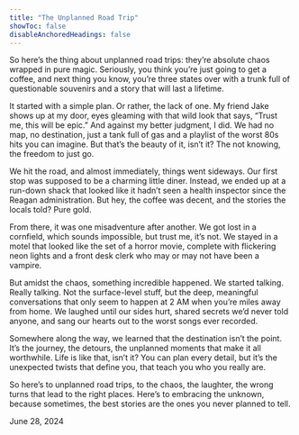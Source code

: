 ```yaml
---
title: "The Unplanned Road Trip"
showToc: false
disableAnchoredHeadings: false
---
```


So here’s the thing about unplanned road trips: they’re absolute chaos wrapped in pure magic. Seriously, you think you’re just going to get a coffee, and next thing you know, you’re three states over with a trunk full of questionable souvenirs and a story that will last a lifetime.

It started with a simple plan. Or rather, the lack of one. My friend Jake shows up at my door, eyes gleaming with that wild look that says, “Trust me, this will be epic.” And against my better judgment, I did. We had no map, no destination, just a tank full of gas and a playlist of the worst 80s hits you can imagine. But that’s the beauty of it, isn’t it? The not knowing, the freedom to just go.

We hit the road, and almost immediately, things went sideways. Our first stop was supposed to be a charming little diner. Instead, we ended up at a run-down shack that looked like it hadn’t seen a health inspector since the Reagan administration. But hey, the coffee was decent, and the stories the locals told? Pure gold.

From there, it was one misadventure after another. We got lost in a cornfield, which sounds impossible, but trust me, it’s not. We stayed in a motel that looked like the set of a horror movie, complete with flickering neon lights and a front desk clerk who may or may not have been a vampire.

But amidst the chaos, something incredible happened. We started talking. Really talking. Not the surface-level stuff, but the deep, meaningful conversations that only seem to happen at 2 AM when you’re miles away from home. We laughed until our sides hurt, shared secrets we’d never told anyone, and sang our hearts out to the worst songs ever recorded.

Somewhere along the way, we learned that the destination isn’t the point. It’s the journey, the detours, the unplanned moments that make it all worthwhile. Life is like that, isn’t it? You can plan every detail, but it’s the unexpected twists that define you, that teach you who you really are.

So here’s to unplanned road trips, to the chaos, the laughter, the wrong turns that lead to the right places. Here’s to embracing the unknown, because sometimes, the best stories are the ones you never planned to tell.


June 28, 2024 

